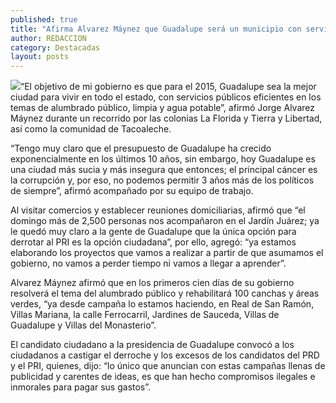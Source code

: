 ```yaml
---
published: true
title: "Afirma Alvarez Máynez que Guadalupe será un municipio con servicios públicos eficientes, en materia de alumbrado público, limpia y agua potable "
author: REDACCION
category: Destacadas
layout: posts
---
```


![](http://i.imgur.com/J8FAkcvm.jpg)“El objetivo de mi gobierno es que para el 2015, Guadalupe sea la mejor ciudad para vivir en todo el estado, con servicios públicos eficientes en los temas de alumbrado público, limpia y agua potable”, afirmó Jorge Alvarez Máynez durante un recorrido por las colonias La Florida y Tierra y Libertad, así como la comunidad de Tacoaleche.

“Tengo muy claro que el presupuesto de Guadalupe ha crecido exponencialmente en los últimos 10 años, sin embargo, hoy Guadalupe es una ciudad más sucia y más insegura que entonces; el principal cáncer es la corrupción y, por eso, no podemos permitir 3 años más de los políticos de siempre”, afirmó acompañado por su equipo de trabajo.

Al visitar comercios y establecer reuniones domiciliarias, afirmó que “el domingo más de 2,500 personas nos acompañaron en el Jardín Juárez; ya le quedó muy claro a la gente de Guadalupe que la única opción para derrotar al PRI es la opción ciudadana”, por ello, agregó: “ya estamos elaborando los proyectos que vamos a realizar a partir de que asumamos el gobierno, no vamos a perder tiempo ni vamos a llegar a aprender”.

Alvarez Máynez afirmó que en los primeros cien días de su gobierno resolverá el tema del alumbrado público y rehabilitará 100 canchas y áreas verdes, “ya desde campaña lo estamos haciendo, en Real de San Ramón, Villas Mariana, la calle Ferrocarril, Jardines de Sauceda, Villas de Guadalupe y Villas del Monasterio”.

El candidato ciudadano a la presidencia de Guadalupe convocó a los ciudadanos a castigar el derroche y los excesos de los candidatos del PRD y el PRI, quienes, dijo: “lo único que anuncian con estas campañas llenas de publicidad y carentes de ideas, es que han hecho compromisos ilegales e inmorales para pagar sus gastos”.
